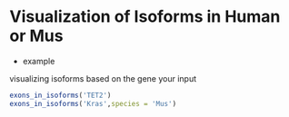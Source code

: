 

# Visualization of Isoforms in Human or Mus

+ example 

visualizing isoforms based on the gene your input

```R
exons_in_isoforms('TET2')
exons_in_isoforms('Kras',species = 'Mus')

```